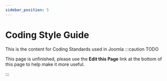 ```yaml
---
sidebar_position: 5
---
```

Coding Style Guide
=======================
This is the content for Coding Standards used in Joomla
:::caution TODO

This page is unfinished, please use the **Edit this Page** link at the bottom of this page to help make it more useful.

:::
